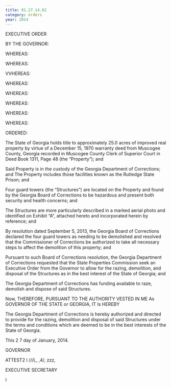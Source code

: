 ```yaml
---
title: 01.27.14.02
category: orders
year: 2014
---
```

 

EXECUTIVE ORDER

BY THE GOVERNOR:

WHEREAS:

WHEREAS:

VVHEREAS:

WHEREAS:

WHEREAS:

WHEREAS:

WHEREAS:

WHEREAS:

ORDERED:

The State of Georgia holds title to approximately 25.0 acres of improved real property by virtue of
a December 15, 1970 warranty deed from Muscogee County, Georgia recorded in Muscogee
County Clerk of Superior Court in Deed Book 1311, Page 48 (the “Property”); and

Said Property is in the custody of the Georgia Department of Corrections; and
The Property includes those facilities known as the Rutledge State Prison; and

Four guard towers (the “Structures”) are located on the Property and found by the Georgia Board
of Corrections to be hazardous and present both security and health concerns; and

The Structures are more particularly described in a marked aerial photo and identified on Exhibit
“A”, attached hereto and incorporated herein by reference; and

By resolution dated September 5, 2013, the Georgia Board of Corrections declared the four guard
towers as needing to be demolished and resolved that the Commissioner of Corrections be authorized
to take all necessary steps to affect the demolition of this property; and

Pursuant to such Board of Corrections resolution, the Georgia Department of Corrections requested
that the State Properties Commission seek an Executive Order from the Governor to allow for the
razing, demolition, and disposal of the Structures as in the best interest of the State of Georgia; and

The Georgia Department of Corrections has funding available to raze, demolish and dispose of
said Structures.

Now, THEREFORE, PURSUANT TO THE AUTHORITY VESTED IN ME As GOVERNOR OF THE
STATE or GEORGIA, IT Is HEREBY

The Georgia Department of Corrections is hereby authorized and directed to provide for the razing,
demolition and disposal of said Structures under the terms and conditions which are deemed to be in
the best interests of the State of Georgia.

This 2 7 day of January, 2014.

GOVERNOR

ATTEST2 I
///L, ,4/, zzz,

EXECUTIVE SECRETARY

I

